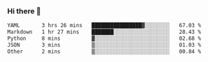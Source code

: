 ### Hi there 👋

<!--
**urzz/urzz** is a ✨ _special_ ✨ repository because its `README.md` (this file) appears on your GitHub profile.

Here are some ideas to get you started:

- 🔭 I’m currently working on ...
- 🌱 I’m currently learning ...
- 👯 I’m looking to collaborate on ...
- 🤔 I’m looking for help with ...
- 💬 Ask me about ...
- 📫 How to reach me: ...
- 😄 Pronouns: ...
- ⚡ Fun fact: ...
-->

<!--START_SECTION:waka-->

```txt
YAML       3 hrs 26 mins   ████████████████▓░░░░░░░░   67.03 %
Markdown   1 hr 27 mins    ███████░░░░░░░░░░░░░░░░░░   28.43 %
Python     8 mins          ▓░░░░░░░░░░░░░░░░░░░░░░░░   02.68 %
JSON       3 mins          ▒░░░░░░░░░░░░░░░░░░░░░░░░   01.03 %
Other      2 mins          ▒░░░░░░░░░░░░░░░░░░░░░░░░   00.84 %
```

<!--END_SECTION:waka-->
